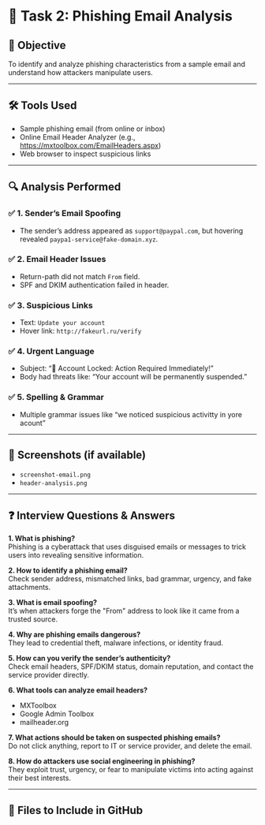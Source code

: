 # 📧 Task 2: Phishing Email Analysis

## 🎯 Objective
To identify and analyze phishing characteristics from a sample email and understand how attackers manipulate users.

---

## 🛠 Tools Used
- Sample phishing email (from online or inbox)
- Online Email Header Analyzer (e.g., https://mxtoolbox.com/EmailHeaders.aspx)
- Web browser to inspect suspicious links

---

## 🔍 Analysis Performed

### ✅ 1. Sender’s Email Spoofing
- The sender’s address appeared as `support@paypal.com`, but hovering revealed `paypa1-service@fake-domain.xyz`.

### ✅ 2. Email Header Issues
- Return-path did not match `From` field.
- SPF and DKIM authentication failed in header.

### ✅ 3. Suspicious Links
- Text: `Update your account`
- Hover link: `http://fakeurl.ru/verify`

### ✅ 4. Urgent Language
- Subject: “🚨 Account Locked: Action Required Immediately!”
- Body had threats like: “Your account will be permanently suspended.”

### ✅ 5. Spelling & Grammar
- Multiple grammar issues like “we noticed suspicious activitty in yore acount”

---

## 📸 Screenshots (if available)
- `screenshot-email.png`
- `header-analysis.png`

---

## ❓ Interview Questions & Answers

**1. What is phishing?**  
Phishing is a cyberattack that uses disguised emails or messages to trick users into revealing sensitive information.

**2. How to identify a phishing email?**  
Check sender address, mismatched links, bad grammar, urgency, and fake attachments.

**3. What is email spoofing?**  
It’s when attackers forge the "From" address to look like it came from a trusted source.

**4. Why are phishing emails dangerous?**  
They lead to credential theft, malware infections, or identity fraud.

**5. How can you verify the sender’s authenticity?**  
Check email headers, SPF/DKIM status, domain reputation, and contact the service provider directly.

**6. What tools can analyze email headers?**  
- MXToolbox
- Google Admin Toolbox
- mailheader.org

**7. What actions should be taken on suspected phishing emails?**  
Do not click anything, report to IT or service provider, and delete the email.

**8. How do attackers use social engineering in phishing?**  
They exploit trust, urgency, or fear to manipulate victims into acting against their best interests.

---

## 📂 Files to Include in GitHub

